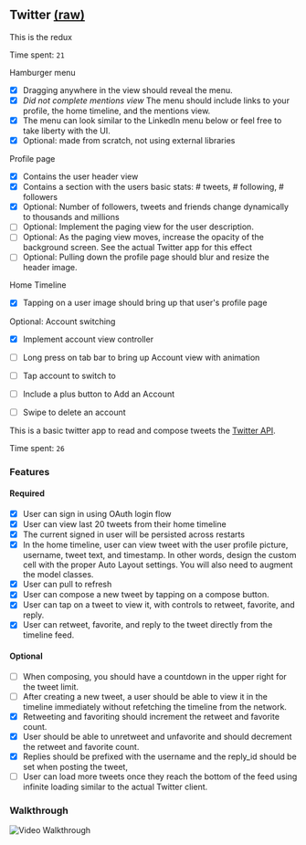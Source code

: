 ## Twitter [(raw)](https://gist.githubusercontent.com/timothy1ee/b9b1860c8ecb4b0b1c18/raw/2adc3f63677d81644e00245cee891eee88907767/gistfile1.md)

This is the redux

Time spent: `21`

Hamburger menu
- [x] Dragging anywhere in the view should reveal the menu.
- [x] *Did not complete mentions view* The menu should include links to your profile, the home timeline, and the mentions view.
- [x] The menu can look similar to the LinkedIn menu below or feel free to take liberty with the UI.
- [x] Optional: made from scratch, not using external libraries

Profile page
- [x] Contains the user header view
- [x] Contains a section with the users basic stats: # tweets, # following, # followers
- [x] Optional: Number of followers, tweets and friends change dynamically to thousands and millions
- [ ] Optional: Implement the paging view for the user description.
- [ ] Optional: As the paging view moves, increase the opacity of the background screen. See the actual Twitter app for this effect
- [ ] Optional: Pulling down the profile page should blur and resize the header image.

Home Timeline
- [x] Tapping on a user image should bring up that user's profile page

Optional: Account switching
- [x] Implement account view controller
- [ ] Long press on tab bar to bring up Account view with animation
- [ ] Tap account to switch to
- [ ] Include a plus button to Add an Account
- [ ] Swipe to delete an account




This is a basic twitter app to read and compose tweets the [Twitter API](https://apps.twitter.com/).

Time spent: `26`

### Features

#### Required

- [x] User can sign in using OAuth login flow
- [x] User can view last 20 tweets from their home timeline
- [x] The current signed in user will be persisted across restarts
- [x] In the home timeline, user can view tweet with the user profile picture, username, tweet text, and timestamp.  In other words, design the custom cell with the proper Auto Layout settings.  You will also need to augment the model classes.
- [x] User can pull to refresh
- [x] User can compose a new tweet by tapping on a compose button.
- [x] User can tap on a tweet to view it, with controls to retweet, favorite, and reply.
- [x] User can retweet, favorite, and reply to the tweet directly from the timeline feed.

#### Optional

- [ ] When composing, you should have a countdown in the upper right for the tweet limit.
- [ ] After creating a new tweet, a user should be able to view it in the timeline immediately without refetching the timeline from the network.
- [x] Retweeting and favoriting should increment the retweet and favorite count.
- [x] User should be able to unretweet and unfavorite and should decrement the retweet and favorite count.
- [x] Replies should be prefixed with the username and the reply_id should be set when posting the tweet,
- [ ] User can load more tweets once they reach the bottom of the feed using infinite loading similar to the actual Twitter client.

### Walkthrough

![Video Walkthrough](https://github.com/jinst3r/Twitter/blob/master/walkthroughvideo3.gif)

